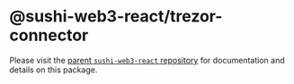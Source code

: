 # @sushi-web3-react/trezor-connector

Please visit the [parent `sushi-web3-react` repository](https://github.com/sushiswap/sushi-web3-react) for documentation and details on this package.

